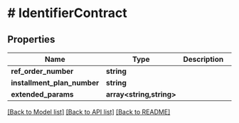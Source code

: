 # # IdentifierContract

## Properties

Name | Type | Description | Notes
------------ | ------------- | ------------- | -------------
**ref_order_number** | **string** |  | [optional]
**installment_plan_number** | **string** |  | [optional]
**extended_params** | **array<string,string>** |  | [optional]

[[Back to Model list]](../../README.md#models) [[Back to API list]](../../README.md#endpoints) [[Back to README]](../../README.md)

